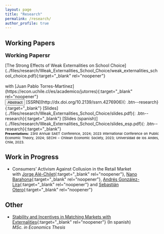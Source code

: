 ```yaml
---
layout: page
title: "Research"
permalink: /research/
author_profile: true
---
```


## Working Papers
<strong><font size = "4">Working Papersr</font></strong>

 <p style="margin-bottom:0"> [The Strong Effects of Weak Externalities on School Choice](../files/research/Weak_Externalities_School_Choice/weak_externalities_school_choice.pdf){:target="_blank" rel="noopener"}</p> <br> 
with [Juan Pablo Torres-Martínez](https://econ.uchile.cl/es/academico/jutorres){:target="_blank" rel="noopener"} <br> 
  <button onclick="myFunction('abstract')" class="btn--research">Abstract</button> [SSRN](http://dx.doi.org/10.2139/ssrn.4276906){: .btn--research}{:target="_blank"} [Slides](../files/research/Weak_Externalities_School_Choice/slides.pdf){: .btn--research}{:target="_blank"} [Slides (spanish)](../files/research/Weak_Externalities_School_Choice/slides_esp.pdf){: .btn--research}{:target="_blank"}
  <p id="abstract" style="display: none; text-align: justify; width: 100%;"><font size="2.5"> In classical school choice contexts there exists a centralized assignment procedure that is stable and strategy-proof: the Gale-Shapley student-optimal stable mechanism. We show that this property is not satisfied when externalities are incorporated into the model, even in scenarios in which students are primarily concerned about their own placement (weak externalities). Indeed, although weak externalities have no effects on stability, there are school choice contexts in which no stable and strategy-proof mechanism exists. Furthermore, we show that stability and strategy-proofness are compatible if and only if schools' priorities are Ergin-acyclic. This strong effect of weak externalities on incentives is related to the incompatibility between stability, strategy-proofness, and non-bossiness in classical school choice problems. </font> </p> 
  <span style="color:Black; text-align: justify; font-size: 11px; display: inline-block; width: 100%;"> <b>Presentations:</b> 23rd Annual SAET Conference, 2024; 2023 International Conference on Public Economic Theory, 2024; SECHI – Chilean Economic Society, 2023; Universidad de los Andes, Chile, 2023. </span> 
  

## Work in Progress

* Consumers’ Activism Against Collusion in the Retail Market <br> 
with [Jorge Alé-Chilet](https://sites.google.com/site/jorgealechilet/){:target="_blank" rel="noopener"}, [Nano Barahona](https://hbaraho.github.io/){:target="_blank" rel="noopener"}, [Andrés González-Lira](https://sites.google.com/view/andres-gonzalez-lira){:target="_blank" rel="noopener"} and [Sebastián Otero](https://sebotero.webflow.io/){:target="_blank" rel="noopener"}


## Other
* [Stability and Incentives in Matching Markets with
Externalities](https://repositorio.uchile.cl/bitstream/handle/2250/193033/Tesis%20-%20Eduardo%20Duque.pdf?sequence=1&isAllowed=y){:target="_blank" rel="noopener"} (In spanish)                 
    _MSc. in Economics Thesis_    
   

<script>
function myFunction(id) {
  var x = document.getElementById(id);
  if (x.style.display === "none") {
    x.style.display = "block";
  } else {
    x.style.display = "none";
  }
}
</script>


